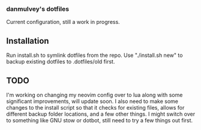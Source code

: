 ### danmulvey's dotfiles

Current configuration, still a work in progress. 

## Installation

Run install.sh to symlink dotfiles from the repo. Use "./install.sh new" to backup existing dotfiles to .dotfiles/old first.

## TODO

I'm working on changing my neovim config over to lua along with some significant improvements, will update soon.
I also need to make some changes to the install script so that it checks for existing files, allows for different backup folder locations, and a few other things. I might switch over to something like GNU stow or dotbot, still need to try a few things out first.
